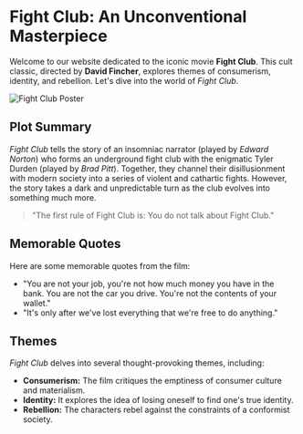 # Fight Club: An Unconventional Masterpiece

Welcome to our website dedicated to the iconic movie **Fight Club**. This cult classic, directed by **David Fincher**, explores themes of consumerism, identity, and rebellion. Let's dive into the world of *Fight Club*.

![Fight Club Poster](https://www.example.com/fight-club-poster.jpg)

## Plot Summary

*Fight Club* tells the story of an insomniac narrator (played by *Edward Norton*) who forms an underground fight club with the enigmatic Tyler Durden (played by *Brad Pitt*). Together, they channel their disillusionment with modern society into a series of violent and cathartic fights. However, the story takes a dark and unpredictable turn as the club evolves into something much more.

> "The first rule of Fight Club is: You do not talk about Fight Club."

## Memorable Quotes

Here are some memorable quotes from the film:

- "You are not your job, you're not how much money you have in the bank. You are not the car you drive. You're not the contents of your wallet."
- "It's only after we've lost everything that we're free to do anything."

## Themes

*Fight Club* delves into several thought-provoking themes, including:

- **Consumerism:** The film critiques the emptiness of consumer culture and materialism.
- **Identity:** It explores the idea of losing oneself to find one's true identity.
- **Rebellion:** The characters rebel against the constraints of a conformist society.

